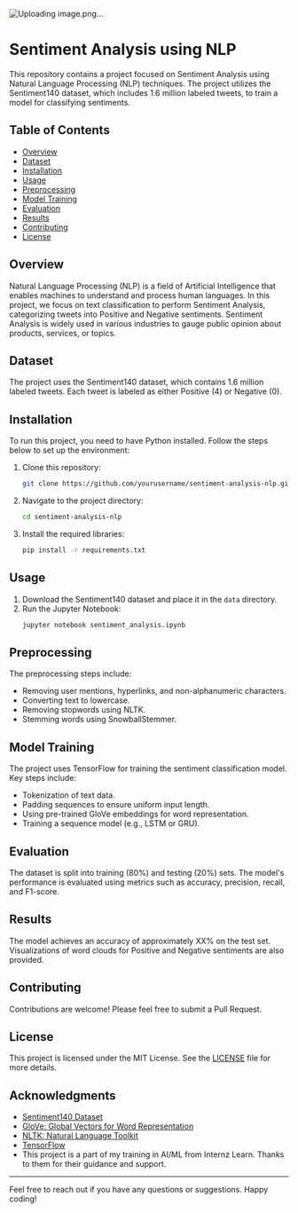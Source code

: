![Uploading image.png…]()
# Sentiment Analysis using NLP

This repository contains a project focused on Sentiment Analysis using Natural Language Processing (NLP) techniques. The project utilizes the Sentiment140 dataset, which includes 1.6 million labeled tweets, to train a model for classifying sentiments.

## Table of Contents

- [Overview](#overview)
- [Dataset](#dataset)
- [Installation](#installation)
- [Usage](#usage)
- [Preprocessing](#preprocessing)
- [Model Training](#model-training)
- [Evaluation](#evaluation)
- [Results](#results)
- [Contributing](#contributing)
- [License](#license)

## Overview

Natural Language Processing (NLP) is a field of Artificial Intelligence that enables machines to understand and process human languages. In this project, we focus on text classification to perform Sentiment Analysis, categorizing tweets into Positive and Negative sentiments. Sentiment Analysis is widely used in various industries to gauge public opinion about products, services, or topics.

## Dataset

The project uses the Sentiment140 dataset, which contains 1.6 million labeled tweets. Each tweet is labeled as either Positive (4) or Negative (0).

## Installation

To run this project, you need to have Python installed. Follow the steps below to set up the environment:

1. Clone this repository:
    ```sh
    git clone https://github.com/yourusername/sentiment-analysis-nlp.git
    ```
2. Navigate to the project directory:
    ```sh
    cd sentiment-analysis-nlp
    ```
3. Install the required libraries:
    ```sh
    pip install -r requirements.txt
    ```

## Usage

1. Download the Sentiment140 dataset and place it in the `data` directory.
2. Run the Jupyter Notebook:
    ```sh
    jupyter notebook sentiment_analysis.ipynb
    ```

## Preprocessing

The preprocessing steps include:
- Removing user mentions, hyperlinks, and non-alphanumeric characters.
- Converting text to lowercase.
- Removing stopwords using NLTK.
- Stemming words using SnowballStemmer.

## Model Training

The project uses TensorFlow for training the sentiment classification model. Key steps include:
- Tokenization of text data.
- Padding sequences to ensure uniform input length.
- Using pre-trained GloVe embeddings for word representation.
- Training a sequence model (e.g., LSTM or GRU).

## Evaluation

The dataset is split into training (80%) and testing (20%) sets. The model's performance is evaluated using metrics such as accuracy, precision, recall, and F1-score.

## Results

The model achieves an accuracy of approximately XX% on the test set. Visualizations of word clouds for Positive and Negative sentiments are also provided.

## Contributing

Contributions are welcome! Please feel free to submit a Pull Request.

## License

This project is licensed under the MIT License. See the [LICENSE](LICENSE) file for more details.

## Acknowledgments

- [Sentiment140 Dataset](https://www.kaggle.com/datasets/kazanova/sentiment140)
- [GloVe: Global Vectors for Word Representation](https://nlp.stanford.edu/projects/glove/)
- [NLTK: Natural Language Toolkit](https://www.nltk.org/)
- [TensorFlow](https://www.tensorflow.org/)
- This project is a part of my training in AI/ML from Internz Learn. Thanks to them for their guidance and support.

---

Feel free to reach out if you have any questions or suggestions. Happy coding!

